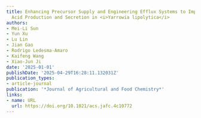 ```yaml
---
title: Enhancing Precursor Supply and Engineering Efflux Systems to Improve Abscisic
  Acid Production and Secretion in <i>Yarrowia lipolytica</i>
authors:
- Mei-Li Sun
- Yun Xu
- Lu Lin
- Jian Gao
- Rodrigo Ledesma‐Amaro
- Kaifeng Wang
- Xiao‐Jun Ji
date: '2025-01-01'
publishDate: '2025-04-29T16:28:11.132031Z'
publication_types:
- article-journal
publication: '*Journal of Agricultural and Food Chemistry*'
links:
- name: URL
  url: https://doi.org/10.1021/acs.jafc.4c10772
---
```

